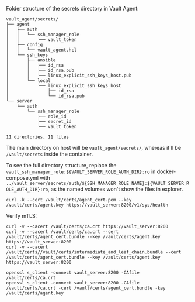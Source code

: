 
Folder structure of the secrets directory in Vault Agent:

```
vault_agent/secrets/
├── agent
│   ├── auth
│   │   └── ssh_manager_role
│   │       └── vault_token
│   ├── config
│   │   └── vault_agent.hcl
│   └── ssh_keys
│       ├── ansible
│       │   ├── id_rsa
│       │   ├── id_rsa.pub
│       │   └── linux_explicit_ssh_keys_host.pub
│       └── local
│           └── linux_explicit_ssh_keys_host
│               ├── id_rsa
│               └── id_rsa.pub
└── server
    └── auth
        └── ssh_manager_role
            ├── role_id
            ├── secret_id
            └── vault_token

11 directories, 11 files
```

The main directory on host will be `vault_agent/secrets/`, whereas it'll be `/vault/secrets` inside the container.

To see the full directory structure, replace the `vault_ssh_manager_role:${VAULT_SERVER_ROLE_AUTH_DIR}:ro` in
docker-compose.yml with `../vault_server/secrets/auth/${SSH_MANAGER_ROLE_NAME}:${VAULT_SERVER_ROLE_AUTH_DIR}:ro`,
as the named volumes won't show the files in explorer.


```shell
curl -k --cert /vault/certs/agent_cert.pem --key /vault/certs/agent.key https://vault_server:8200/v1/sys/health
```

Verify mTLS:

```shell
curl -v --cacert /vault/certs/ca.crt https://vault_server:8200
curl -v --cacert /vault/certs/ca.crt --cert /vault/certs/agent_cert.bundle --key /vault/certs/agent.key https://vault_server:8200
curl -v --cacert /vault/certs//vault/certs/intermediate_and_leaf_chain.bundle --cert /vault/certs/agent_cert.bundle --key /vault/certs/agent.key https://vault_server:8200

openssl s_client -connect vault_server:8200 -CAfile /vault/certs/ca.crt
openssl s_client -connect vault_server:8200 -CAfile /vault/certs/ca.crt -cert /vault/certs/agent_cert.bundle -key /vault/certs/agent.key
```
